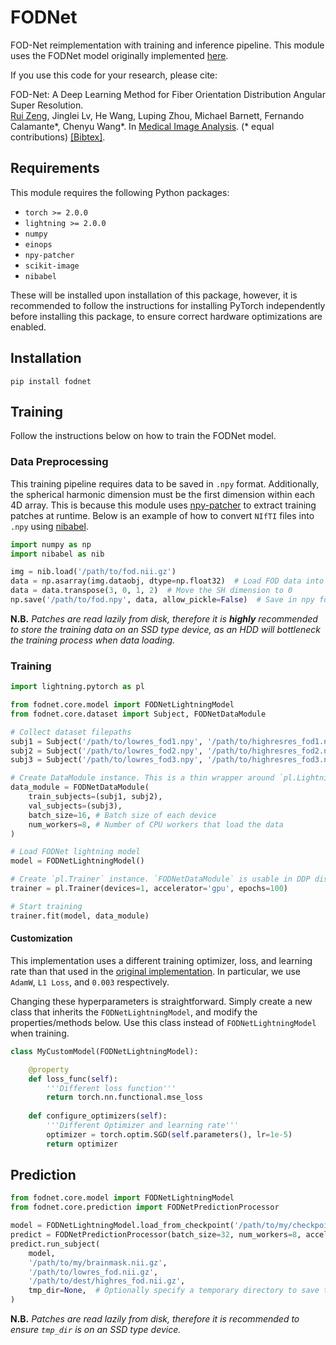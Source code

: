 # FODNet

FOD-Net reimplementation with training and inference pipeline. This module uses the FODNet model originally implemented [here](https://github.com/ruizengalways/FOD-Net).

If you use this code for your research, please cite:

FOD-Net: A Deep Learning Method for Fiber Orientation Distribution Angular Super Resolution.<br>
[Rui Zeng](https://sites.google.com/site/ruizenghomepage/), Jinglei Lv, He Wang, Luping Zhou, Michael Barnett, Fernando Calamante\*, Chenyu Wang\*. In [Medical Image Analysis](https://www.sciencedirect.com/science/article/abs/pii/S1361841522000822). (* equal contributions) [[Bibtex]](bib.txt).

## Requirements

This module requires the following Python packages:
- `torch >= 2.0.0`
- `lightning >= 2.0.0`
- `numpy`
- `einops`
- `npy-patcher`
- `scikit-image`
- `nibabel`

These will be installed upon installation of this package, however, it is recommended to follow the instructions for installing PyTorch independently before installing this package, to ensure correct hardware optimizations are enabled.

## Installation

```
pip install fodnet
```

## Training

Follow the instructions below on how to train the FODNet model.

### Data Preprocessing

This training pipeline requires data to be saved in `.npy` format. Additionally, the spherical harmonic dimension must be the first dimension within each 4D array. This is because this module uses [npy-patcher](https://github.com/m-lyon/npy-cpp-patches) to extract training patches at runtime. Below is an example of how to convert `NIfTI` files into `.npy` using [nibabel](https://nipy.org/nibabel/).

```python
import numpy as np
import nibabel as nib

img = nib.load('/path/to/fod.nii.gz')
data = np.asarray(img.dataobj, dtype=np.float32)  # Load FOD data into memory
data = data.transpose(3, 0, 1, 2)  # Move the SH dimension to 0
np.save('/path/to/fod.npy', data, allow_pickle=False)  # Save in npy format. Ensure this is on an SSD.
```

**N.B.** *Patches are read lazily from disk, therefore it is **highly** recommended to store the training data on an SSD type device, as an HDD will bottleneck the training process when data loading.*

### Training

```python
import lightning.pytorch as pl

from fodnet.core.model import FODNetLightningModel
from fodnet.core.dataset import Subject, FODNetDataModule

# Collect dataset filepaths
subj1 = Subject('/path/to/lowres_fod1.npy', '/path/to/highresres_fod1.npy', '/path/to/mask1.npy')
subj2 = Subject('/path/to/lowres_fod2.npy', '/path/to/highresres_fod2.npy', '/path/to/mask2.npy')
subj3 = Subject('/path/to/lowres_fod3.npy', '/path/to/highresres_fod3.npy', '/path/to/mask3.npy')

# Create DataModule instance. This is a thin wrapper around `pl.LightningDataModule`.
data_module = FODNetDataModule(
    train_subjects=(subj1, subj2),
    val_subjects=(subj3),
    batch_size=16, # Batch size of each device
    num_workers=8, # Number of CPU workers that load the data
)

# Load FODNet lightning model
model = FODNetLightningModel()

# Create `pl.Trainer` instance. `FODNetDataModule` is usable in DDP distributed training strategy.
trainer = pl.Trainer(devices=1, accelerator='gpu', epochs=100)

# Start training
trainer.fit(model, data_module)
```

#### Customization

This implementation uses a different training optimizer, loss, and learning rate than that used in the [original implementation](https://github.com/ruizengalways/FOD-Net). In particular, we use `AdamW`, `L1 Loss`, and `0.003` respectively.

Changing these hyperparameters is straightforward. Simply create a new class that inherits the `FODNetLightningModel`, and modify the properties/methods below. Use this class instead of `FODNetLightningModel` when training.

```python
class MyCustomModel(FODNetLightningModel):

    @property
    def loss_func(self):
        '''Different loss function'''
        return torch.nn.functional.mse_loss
    
    def configure_optimizers(self):
        '''Different Optimizer and learning rate'''
        optimizer = torch.optim.SGD(self.parameters(), lr=1e-5)
        return optimizer
```

## Prediction

```python
from fodnet.core.model import FODNetLightningModel
from fodnet.core.prediction import FODNetPredictionProcessor

model = FODNetLightningModel.load_from_checkpoint('/path/to/my/checkpoint.ckpt')
predict = FODNetPredictionProcessor(batch_size=32, num_workers=8, accelerator='gpu')
predict.run_subject(
    model,
    '/path/to/my/brainmask.nii.gz',
    '/path/to/lowres_fod.nii.gz',
    '/path/to/dest/highres_fod.nii.gz',
    tmp_dir=None,  # Optionally specify a temporary directory to save the FOD file during processing
)
```

**N.B.** *Patches are read lazily from disk, therefore it is recommended to ensure `tmp_dir` is on an SSD type device.*